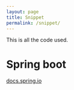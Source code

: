 ```yaml
---
layout: page
title: Snippet
permalink: /snippet/
---
```


This is all the code used.
# Spring boot
[docs.spring.io](https://jsonlog.github.io/snippet/2019/04/07/springboot.html)

